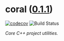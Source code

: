 <!--
    =====================================
    generator=datazen
    version=3.1.3
    hash=c7221dedf05b94bc8084d424a7cc5740
    =====================================
-->

# coral ([0.1.1](https://github.com/vkottler/coral/releases/tag/0.1.1))

[![codecov](https://codecov.io/gh/vkottler/coral/branch/master/graph/badge.svg)](https://codecov.io/gh/vkottler/coral)
![Build Status](https://github.com/vkottler/coral/actions/workflows/yambs-project.yml/badge.svg)

*Core C++ project utilities.*
